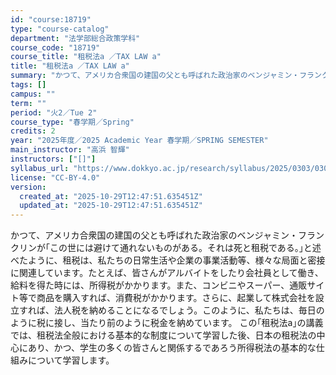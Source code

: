 ```yaml
---
id: "course:18719"
type: "course-catalog"
department: "法学部総合政策学科"
course_code: "18719"
course_title: "租税法a ／TAX LAW a"
title: "租税法a ／TAX LAW a"
summary: "かつて、アメリカ合衆国の建国の父とも呼ばれた政治家のベンジャミン・フランクリンが｢この世には避けて通れないものがある。それは死と租税である。｣と述べたように、租税は、私たちの日常生活や企業の事業活動等、様々な局面と密接に関連しています。たと…"
tags: []
campus: ""
term: ""
period: "火2／Tue 2"
course_type: "春学期／Spring"
credits: 2
year: "2025年度／2025 Academic Year 春学期／SPRING SEMESTER"
main_instructor: "高浜 智輝"
instructors: ["[]"]
syllabus_url: "https://www.dokkyo.ac.jp/research/syllabus/2025/0303/0303_18719_ja_JP.html"
license: "CC-BY-4.0"
version:
  created_at: "2025-10-29T12:47:51.635451Z"
  updated_at: "2025-10-29T12:47:51.635451Z"
---
```

かつて、アメリカ合衆国の建国の父とも呼ばれた政治家のベンジャミン・フランクリンが｢この世には避けて通れないものがある。それは死と租税である。｣と述べたように、租税は、私たちの日常生活や企業の事業活動等、様々な局面と密接に関連しています。たとえば、皆さんがアルバイトをしたり会社員として働き、給料を得た時には、所得税がかかります。また、コンビニやスーパー、通販サイト等で商品を購入すれば、消費税がかかります。さらに、起業して株式会社を設立すれば、法人税を納めることになるでしょう。このように、私たちは、毎日のように税に接し、当たり前のように税金を納めています。 この｢租税法a｣の講義では、租税法全般における基本的な制度について学習した後、日本の租税法の中心にあり、かつ、学生の多くの皆さんと関係するであろう所得税法の基本的な仕組みについて学習します。
